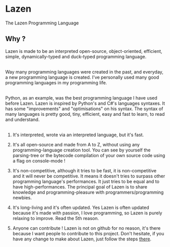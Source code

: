 # Lazen
The Lazen Programming Language

<h2>Why ?</h2>

 Lazen is made to be an interpreted open-source, object-oriented, efficient, simple, dynamically-typed and duck-typed             programming language.
<br><br>

Way many programming languages were created in the past, and everyday, a new programming language is created. I've personally used many good programming languages in my programming life. 
<br><br>

Python, as an example, was the best programming language I have used before Lazen. Lazen is inspired by Python's and C#'s languages syntaxes. It has some "improvements" and "optimisations" on his syntax. The syntax of many languages is pretty good, tiny, efficient, easy and fast to learn, to read and understand. 
<br><br>

1) It's interpreted, wrote via an interpreted language, but it's fast.

2) It's all open-source and made from A to Z, without using any programming-language creation tool. 
You can see by yourself the parsing-tree or the bytecode compilation of your own source code using a flag on console-mode !

3) It's non-competitive, although it tries to be fast, it is non-competitive and it will never be competitive. It means it doesn't tries to surpass other programming language's performances. It just tries to be equal and to have high-performances. The principal goal of Lazen is to share knowledge and programming-pleasure with programmers/programming newbies.

4) It's long-living and it's often updated. Yes Lazen is often updated because it's made with passion, I love programming, so Lazen is purely relaxing to improve. Read the 5th reason.

5) Anyone can contribute ! Lazen is not on github for no reason, it's there because I want people to contribute to this project. Don't hesitate, if you have any change to make about Lazen, just follow the steps <a href="https://gist.github.com/MarcDiethelm/7303312">there</a>.
